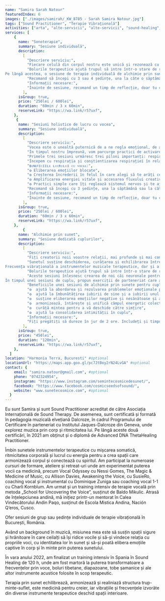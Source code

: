 ```yaml
---
name: "Samira Sarah Natour"
featuredIndex: 6
images: ["./images/samirah/_KW_8785 - Sarah Samira Natour.jpg"]
tags: ["Sound Practitioner", "Terapie Vibrațională"]
activities: ["arta", "alte-servicii", "alte-servicii", "sound-healing", "group-alteservicii", "group-sound-healing", "group-terapie-prin-arta"]
services: [
    {
      name: "Sonoterapie",
      summary: "Sesiune individuală",
      description:
        [
          "Descriere serviciu:",
          "Fiecare celulă din corpul nostru este unică și rezonează cu propria frecvență. Folosind o varietate de tehnici diferite și instrumente muzicale terapeutice, alchimia se produce la nivel celular. Alchimia aduce echilibru pe plan fizic, emoțional, mental, spiritual și energetic. Frecvența vibrațională a instrumentelor muzicale terapeutice, dar și a vocii echilibrează emisferele creierului și înmoaie sistemul nervos. ",
          "Bolurile terapeutice ajută trupul să intre într-o stare de relaxare profundă și conduc creierul în starea theta, o stare adânc meditativă. Respirația se adâncește, bătăile inimii descresc, tensiunea arterială coboară, corpul se relaxează, iar noua stare este mai receptivă la vindecare profundă, eliberând stresul, tensiunile și grijile. Alchimizarea prin sunet permite aprofundarea conexiunii cu noi înșine și aduce claritate emoțională și mentală. 
Pe lângă acestea, o sesiune de terapie individuală de alchimie prin sunet ajută la ameliorarea durerilor fizice, la îmbunătățirea tiparelor de somn și ajută cu stresul și anxietate.",
          "Recomand să începi cu 3 sau 4 ședințe, una la câte o săptămână sau din doua in doua săptămâni.",
          "Informații necesare:",
          "Înainte de sesiune, recomand un timp de reflecție, doar tu cu tine, în care aduci în atenție ce anume ai vrea să lucrezi, care este prioritatea. Ce simți că e viu în tine, ce simți că vrei să eliberezi. Încearcă să nu mănânci cu două ore înainte sau ia o masă lejeră. Hidratează-te bine și vino îmbrăcată comod.",
        ],
      isGroup: true,
      price: "250lei / 600lei",
      duration: "60min / 3 x 60min",
      reserveLink: "https://wa.link/r57uxf",
    },
     {
      name: "Sesiuni holistice de lucru cu vocea",
      summary: "Sesiune individuală",
      description:
        [
          "Descriere serviciu:",
          "Vocea este o unealtă puternică de a ne regla emoțional, de a ne armoniza energetic, de a elibera durerea fizică sau emoțională și de a ne aduce într-o stare de relaxare.",
          "În timpul nostru împreună, vom parcurge practici de activare vocală și de conștientizare corporală, meditații ghidate, practici vocale și somatice și mantre melodice. Toate au ca scop deblocarea expresiei autentice, descoperirea propriei puteri vindecătoare a vocii tale, aprofundarea relației cu propria muzicalitate, încheierea ciclului de rușine și frică izvorâtă din felul în care îți percepi vocea atunci când îți dai voie să cânți. Indiferent de cum sună, vocea ta e suficientă. Muzicalitatea ta e suficientă. Creativitatea ta este limbajul tău nativ și n-are nevoie de pregătire ca să-i dai voie să fie. Te aștept într-un spațiu de non-judecată să vezi cum se simte asta în corp.",
          "Primele trei sesiuni urmăresc trei piloni importanți: respirația, corpul și încorporarea sunetului vocii tale.",
          "Începem cu respirația și conștientizarea respirației în relație cu corpul, continuând cu corpul și cu mișcări vocal-somatice, iar apoi integram primii doi piloni în lucrul cu vocea, cu vocalele, cu instrumentele muzicale care susțin vocea.",
          "ʙᴇɴᴇꜰɪᴄɪɪʟᴇ ʟᴜᴄʀᴜʟᴜɪ ᴄᴜ ᴠᴏᴄᴇᴀ:",
          "❂ Eliberarea emoțiilor blocate",
          "❂ Creșterea încrederii în felul în care alegi să te arăți celorlalți și în felul în care îți lași vocea să ocupe spațiul",
          "❂ Amplificarea energiei vitale și accesarea fluxului creativ",
          "❂ Practici simple care îți reglează sistemul nervos și te ajută să eliberezi emoții.",
          "Recomand să începi cu 3 ședințe, una la săptămână sau la câte două săptămâni.",
          "Informații necesare:",
          "Înainte de sesiune, recomand un timp de reflecție, doar tu cu tine, în care aduci în atenție ce anume ai vrea să lucrezi, care este prioritatea. Ce simți că e viu în tine, ce simți că vrei să eliberezi. Încearcă să nu mănânci cu două ore înainte sau ia o masă lejeră. Hidratează-te bine și vino îmbrăcată comod.",
        ],
      isGroup: true,
      price: "250lei / 600lei",
      duration: "60min / 3 x 60min",
      reserveLink: "https://wa.link/r57uxf",
    },
        {
      name: "Alchimie prin sunet",
      summary: "Sesiune dedicată cuplurilor",
      description:
        [
          "Descriere serviciu:",
          "Fiți creatorii noii voastre relații, mai profunde și mai conștiente. Oferiți-vă o experiență ca o călătorie sonoră care vă va imersa în sunetele sacre ce vă vor restabili energia și vă vor revigora. Conectați-vă dincolo de corpul fizic, la nivel de spirit, și permiteți sunetelor să vă ridice vibrația la frecvența pură a iubirii.",
          "Sunetul susține deschiderea, curățarea și echilibrarea întregului sistem energetic prin refacerea câmpului auric, amplificând intenția înspre vindecare și transformare. Individual, se curăță și se armonizează sistemul energetic, iar apoi, împreună, se întărește legătura. Alchimia prin sunete aduce echilibru pe plan fizic, emoțional, mental, spiritual și energetic și ajută la deblocarea energiilor și a emoțiilor vechi, stagnante, pentru a face loc unor legături noi, mai sănătoase și mai puternice. 
Frecvența vibrațională a instrumentelor muzicale terapeutice, dar și a vocii echilibrează emisferele creierului și înmoaie sistemul nervos.",
          "Bolurile terapeutice ajută trupul să intre într-o stare de relaxare profundă și conduc creierul în starea theta, o stare adânc meditativă. Respirația se adâncește, bătăile inimii descresc, tensiunea arterială coboară, corpul se relaxează, iar noua stare este mai receptivă la vindecare profundă, eliberând stresul, tensiunile și grijile. Alchimizarea prin sunet permite aprofundarea conexiunii cu noi înșine și aduce claritate emoțională și mentală.",
          "Aceste sesiuni înlesnesc crearea de noi căi neuronale pentru a construi o relație mai puternică, presărând semințe de bucurie și de recunoștință unul față de celălalt. 
În timpul unei sesiuni de cuplu, propun exerciții de parteneriat care aduc mai multă intimitate și conexiune la un nivel mai profund emoțional și spiritual.",
          "Beneficiile unei sesiuni de alchimie prin sunete pentru cupluri:",
          "❂  ajută la abordarea și rezolvarea problemelor emoționale profunde sau a traumelor stocate în corpul fizic, emoțional sau mental",
          "❂  ajută la îmbunătățirea iubirii de sine și a iubirii unul față de celălalt",
          "❂  susține eliberarea emoțiilor negative și nesănătoase și a energiei blocate în corp",
          "❂  armonizează, întărește și unifică câmpul energetic colectiv al cuplului",
          "❂  curăță mintea pentru a vă deschide către simțire",
          "❂  ajută la consolidarea intimității în cuplu",
          "Informații necesare:",
          "Fiți pregătiți să dureze în jur de 2 ore. Includeți și timpul pregătirii, a discuției de dinainte și de după sesiune, pentru a seta intenția și pentru a mă asigura că lucrăm pe priorități. Vă aștept în spațiu în haine comode.",
        ],
      isGroup: true,
      price: "450lei",
      duration: "120min",
      reserveLink: "https://wa.link/r57uxf",
    },
  ]
location: "Harmonia Terra, Bucuresti" #optional
locationUrl: "https://maps.app.goo.gl/pc7JtBoy2rN24LvGA" #optional
contact: {
    email: "samira.natour@gmail.com", #optional
    phone: "0742324954",
    instagram: "https://www.instagram.com/semintecosmicedesunet/",
    facebook: "https://www.facebook.com/cosmicseedsofsound/",
    website: "www.sunetecosmice.com", #optional
  }
---
```


Eu sunt Samira și sunt Sound Practitioner acreditat de către Asociația Internațională de Sound Therapy. De asemenea, sunt certificată și formată în pedagogia muzicală elvețiană Dalcroze, în cadrul Programului de Certificare în parteneriat cu Institutul Jaques-Dalcroze din Geneva, unde explorez muzica prin corp și ritmicitatea lui. Pe lângă aceste două certificări, în 2021 am obținut și o diplomă de Advanced DNA ThetaHealing Practitioner.

Îmbin sunetele instrumentelor terapeutice cu mișcarea somatică, ritmicitatea corporală și lucrul cu energia pentru a crea spații care armonizează corpul și conectează cu spiritul. Am participat la numeroase cursuri de formare, ateliere și retreat-uri unde am experimentat puterea vocii ca medicină, precum Vocal Odyssey cu Nessi Gomes, The Magic & Medicine of Music, cu Allison Davies, Awakening the Voice, cu SusieRo, coaching vocal și instrumental cu Dominique Zuniga sau coaching vocal 1-1 cu Charli Kornblum. Am urmat și un training intensiv de terapie vocală prin metoda „School for Uncovering the Voice”, susținut de Baldo Mikulic. Atrasă de înțelepciunea andină, mă inițiez printr-un mentorat în Calea Vindecătorului Andin Paqo, susținut de Escola Mistica Andina, Nación Q’eros, Cusco.

Ofer sesiuni de grup sau ședințe individuale de terapie vibrațională în București, România.

Având un background în muzică, misiunea mea este să susțin spații sigure și hrănitoare în care ceilalți să își ridice vocile și să-și vindece relația cu propriile voci, cu identitatea lor în sunet și să-și poată elibera emoțiile captive în corp și în minte prin puterea sunetului.

În vara anului 2022, am finalizat un training intensiv în Spania în Sound Healing de 120 h, unde am fost martoră la puterea transformatoare a frecvențelor prin voce, boluri tibetane, diapazoane, tobe șamanice și ale altor instrumente acustice folosite în scop terapeutic.

Terapia prin sunet echilibrează, armonizează și realiniază structura trup-minte-suflet, este medicină pentru creier, iar vibrațiile și frecvențele izvorâte din diverse instrumente terapeutice deschid spații interioare.

